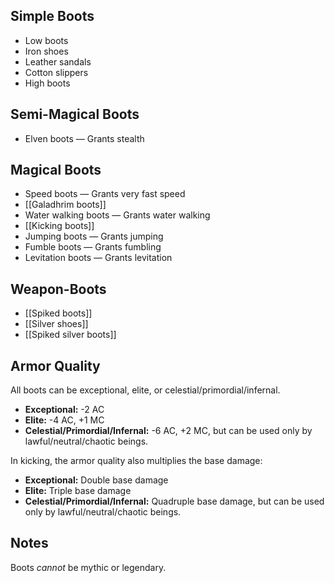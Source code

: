 ## Simple Boots

- Low boots
- Iron shoes
- Leather sandals
- Cotton slippers
- High boots

## Semi-Magical Boots

- Elven boots — Grants stealth

## Magical Boots

- Speed boots — Grants very fast speed
- [[Galadhrim boots]]
- Water walking boots — Grants water walking
- [[Kicking boots]]
- Jumping boots — Grants jumping
- Fumble boots — Grants fumbling
- Levitation boots — Grants levitation

## Weapon-Boots

- [[Spiked boots]]
- [[Silver shoes]]
- [[Spiked silver boots]]

## Armor Quality

All boots can be exceptional, elite, or celestial/primordial/infernal.

- **Exceptional:** -2 AC
- **Elite:** -4 AC, +1 MC
- **Celestial/Primordial/Infernal:** -6 AC, +2 MC, but can be used only by lawful/neutral/chaotic beings.

In kicking, the armor quality also multiplies the base damage:

- **Exceptional:** Double base damage
- **Elite:** Triple base damage
- **Celestial/Primordial/Infernal:** Quadruple base damage, but can be used only by lawful/neutral/chaotic beings.

## Notes

Boots *cannot* be mythic or legendary.
